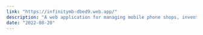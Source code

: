 ```yaml
---
link: "https://infinitymb-dbed9.web.app/"
description: "A web application for managing mobile phone shops, inventory, and sales tracking."
date: "2022-08-20"
---
```

